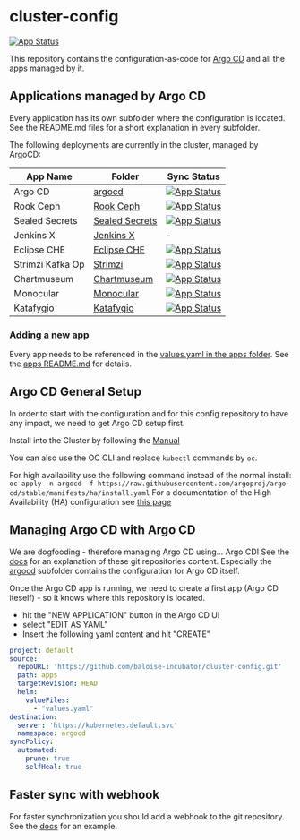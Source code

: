 # cluster-config

[![App Status](https://argocd.baloise.dev/api/badge?name=apps)](https://argocd.baloise.dev/applications/apps)

This repository contains the configuration-as-code for [Argo CD](https://argoproj.github.io/argo-cd/) and all the apps managed by it.


## Applications managed by Argo CD
Every application has its own subfolder where the configuration is located. See the README.md files for a short explanation in every subfolder.

The following deployments are currently in the cluster, managed by ArgoCD:

| App Name          | Folder                         | Sync Status                         |
| ----------------- | ------------------------------ | ------------------------------------| 
| Argo CD           |[argocd](argocd)                |[![App Status](https://argocd.baloise.dev/api/badge?name=argocd)](https://argocd.baloise.dev/applications/argocd)                 |
| Rook Ceph         |[Rook Ceph](rook-ceph)          |[![App Status](https://argocd.baloise.dev/api/badge?name=rook-ceph)](https://argocd.baloise.dev/applications/rook-ceph)           |
| Sealed Secrets    |[Sealed Secrets](sealed-secrets)|[![App Status](https://argocd.baloise.dev/api/badge?name=sealed-secrets)](https://argocd.baloise.dev/applications/sealed-secrets) |
| Jenkins X         |[Jenkins X](jenkins-x)          |- |                                  
| Eclipse CHE       |[Eclipse CHE](eclipse-che)      |[![App Status](https://argocd.baloise.dev/api/badge?name=eclipse-che)](https://argocd.baloise.dev/applications/eclipse-che)|
| Strimzi Kafka Op  |[Strimzi](strimzi)              |[![App Status](https://argocd.baloise.dev/api/badge?name=strimzi)](https://argocd.baloise.dev/applications/strimzi)|
| Chartmuseum       |[Chartmuseum](chartmuseum)      |[![App Status](https://argocd.baloise.dev/api/badge?name=chartmuseum)](https://argocd.baloise.dev/applications/chartmuseum)|
| Monocular         |[Monocular](monocular)          |[![App Status](https://argocd.baloise.dev/api/badge?name=monocular)](https://argocd.baloise.dev/applications/monocular)|
| Katafygio         |[Katafygio](katafygio)          |[![App Status](https://argocd.baloise.dev/api/badge?name=katafygio)](https://argocd.baloise.dev/applications/katafygio)|
  
### Adding a new app
Every app needs to be referenced in the [values.yaml in the apps folder](apps/values.yaml).
See the [apps README.md](apps/README.md) for details.


## Argo CD General Setup
In order to start with the configuration and for this config repository to have any impact, we need to get Argo CD setup first.

Install into the Cluster by following the [Manual](https://argoproj.github.io/argo-cd/getting_started/#1-install-argo-cd)

You can also use the OC CLI and replace `kubectl` commands by `oc`.

For high availability use the following command instead of the normal install: 
`oc apply -n argocd -f https://raw.githubusercontent.com/argoproj/argo-cd/stable/manifests/ha/install.yaml`
For a documentation of the High Availability (HA) configuration see [this page](https://argoproj.github.io/argo-cd/operator-manual/high_availability/)

## Managing Argo CD with Argo CD
We are dogfooding - therefore managing Argo CD using... Argo CD! 
See the [docs](https://argoproj.github.io/argo-cd/operator-manual/declarative-setup/#manage-argo-cd-using-argo-cd) for an explanation of these git repositories content.
Especially the [argocd](argocd) subfolder contains the configuration for Argo CD itself.

Once the Argo CD app is running, we need to create a first app (Argo CD iteself) - so it knows where this repository is located.

- hit the "NEW APPLICATION" button in the Argo CD UI
- select "EDIT AS YAML"
- Insert the following yaml content and hit "CREATE"

```yaml
project: default
source:
  repoURL: 'https://github.com/baloise-incubator/cluster-config.git'
  path: apps
  targetRevision: HEAD
  helm:
    valueFiles:
      - "values.yaml"
destination:
  server: 'https://kubernetes.default.svc'
  namespace: argocd
syncPolicy:
  automated:
    prune: true
    selfHeal: true
```

## Faster sync with webhook

For faster synchronization you should add a webhook to the git repository. See the [docs](https://argoproj.github.io/argo-cd/operator-manual/webhook/) for an example.


